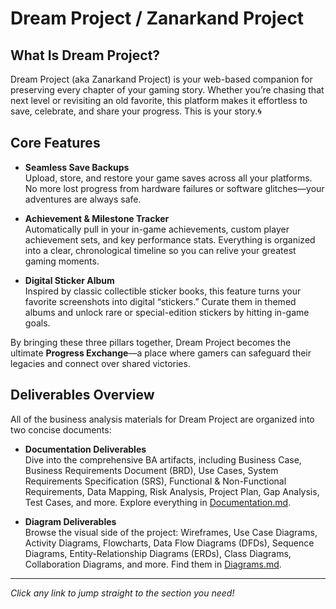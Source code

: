 # Dream Project / Zanarkand Project

## What Is Dream Project?

Dream Project (aka Zanarkand Project) is your web-based companion for preserving every chapter of your gaming story. Whether you’re chasing that next level or revisiting an old favorite, this platform makes it effortless to save, celebrate, and share your progress. This is your story.🌀

## Core Features

- **Seamless Save Backups**  
  Upload, store, and restore your game saves across all your platforms. No more lost progress from hardware failures or software glitches—your adventures are always safe.

- **Achievement & Milestone Tracker**  
  Automatically pull in your in-game achievements, custom player achievement sets, and key performance stats. Everything is organized into a clear, chronological timeline so you can relive your greatest gaming moments.

- **Digital Sticker Album**  
  Inspired by classic collectible sticker books, this feature turns your favorite screenshots into digital “stickers.” Curate them in themed albums and unlock rare or special-edition stickers by hitting in-game goals.

By bringing these three pillars together, Dream Project becomes the ultimate **Progress Exchange**—a place where gamers can safeguard their legacies and connect over shared victories.

## Deliverables Overview

All of the business analysis materials for Dream Project are organized into two concise documents:

- **Documentation Deliverables**  
  Dive into the comprehensive BA artifacts, including Business Case, Business Requirements Document (BRD), Use Cases, System Requirements Specification (SRS), Functional & Non-Functional Requirements, Data Mapping, Risk Analysis, Project Plan, Gap Analysis, Test Cases, and more. Explore everything in [Documentation.md](./Documentation.md#documentation-deliverables).

- **Diagram Deliverables**  
  Browse the visual side of the project: Wireframes, Use Case Diagrams, Activity Diagrams, Flowcharts, Data Flow Diagrams (DFDs), Sequence Diagrams, Entity-Relationship Diagrams (ERDs), Class Diagrams, Collaboration Diagrams, and more. Find them in [Diagrams.md](./Diagrams.md#diagram-deliverables).

---

*Click any link to jump straight to the section you need!*  
